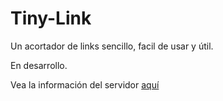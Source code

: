 # Tiny-Link

Un acortador de links sencillo, facil de usar y útil.

En desarrollo.

Vea la información del servidor [aquí](/server/#readme)
